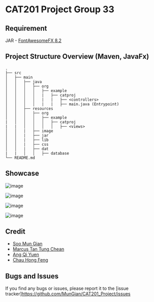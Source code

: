 # CAT201 Project Group 33

## Requirement
JAR - [FontAwesomeFX 8.2](https://jar-download.com/artifacts/de.jensd/fontawesomefx/8.2/source-code)
## Project Structure Overview (Maven, JavaFx)
```
.
├── src
│   ├── main
│   │   ├── java
│   │   │   ├── org
│   │   │   │   ├── example
│   │   │   │   |   ├── catproj
│   │   │   │   |   |   ├── <controllers>
│   │   │   │   |   |   ├── main.java (Entrypoint)
│   │   ├── resources
│   │   │   ├── org
│   │   │   │   ├── example
|   │   │   │   │   ├── catproj
|   |   │   │   │   │   ├── <views>
│   │   |   ├── image
│   │   |   ├── jar
│   │   |   ├── lib
│   │   |   ├── css
│   │   |   ├── dat
|   |   │   │   ├── database
└── README.md
```
## Showcase

![image](https://github.com/MunGian/CAT201_Project/assets/121543642/0624db25-8b80-4671-8cac-40dcf3f2c671)


![image](https://github.com/MunGian/CAT201_Project/assets/121543642/d223ec46-05f4-4205-a83b-5e9598d05725)


![image](https://github.com/MunGian/CAT201_Project/assets/121543642/f800a1ac-2e2c-45f3-937d-2f07a41e86fb)


![image](https://github.com/MunGian/CAT201_Project/assets/121543642/35ee0923-4857-4c23-bf4b-d72e2749816e)


## Credit
- [Soo Mun Gian](https://github.com/MunGian)
- [Marcus Tan Tung Chean](https://github.com/Sn0wman8)
- [Ang Qi Yuen]()
- [Chau Hong Feng]()


## Bugs and Issues
If you find any bugs or issues, please report it to the [issue tracker]https://github.com/MunGian/CAT201_Project/issues

